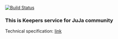 [![Build Status](https://travis-ci.org/JujaLabs/keepers.svg?branch=develop)](https://travis-ci.org/JujaLabs/keepers)
### This is Keepers service for JuJa community

Technical specification: [link](https://github.com/JujaLabs/docs/tree/master/architecture/keepers)